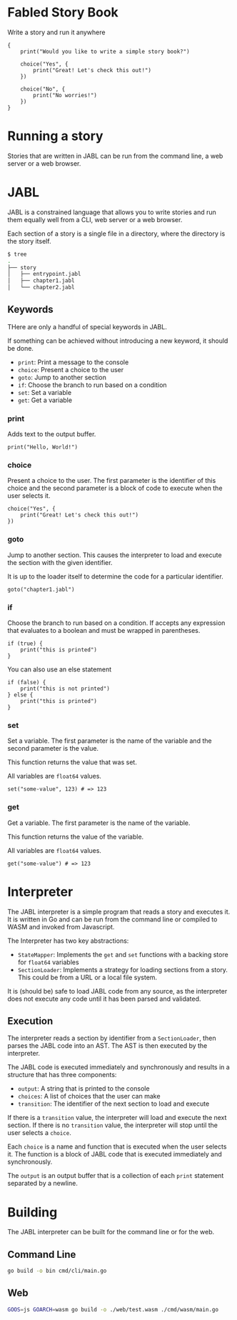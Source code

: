 # Fabled Story Book

Write a story and run it anywhere

```jabl
{
    print("Would you like to write a simple story book?")

    choice("Yes", {
        print("Great! Let's check this out!")
    })

    choice("No", {
        print("No worries!")
    })
}
```

# Running a story

Stories that are written in JABL can be run from the command line, a web server or a web browser.

# JABL

JABL is a constrained language that allows you to write stories and run them equally well from a CLI, web server or a web browser.

Each section of a story is a single file in a directory, where the directory is the story itself.

```sh
$ tree
.
├── story
│   ├── entrypoint.jabl
│   ├── chapter1.jabl
│   └── chapter2.jabl
```

## Keywords

THere are only a handful of special keywords in JABL.

If something can be achieved without introducing a new keyword, it should be done.

- `print`: Print a message to the console
- `choice`: Present a choice to the user
- `goto`: Jump to another section
- `if`: Choose the branch to run based on a condition
- `set`: Set a variable
- `get`: Get a variable

### print

Adds text to the output buffer.

```jabl
print("Hello, World!")
```

### choice

Present a choice to the user. The first parameter is the identifier of this choice and the second parameter is a block of code to execute when the user selects it.

```jabl
choice("Yes", {
    print("Great! Let's check this out!")
})
```

### goto

Jump to another section. This causes the interpreter to load and execute the section with the given identifier.

It is up to the loader itself to determine the code for a particular identifier.

```jabl
goto("chapter1.jabl")
```

### if

Choose the branch to run based on a condition. If accepts any expression that evaluates to a boolean and must be wrapped in parentheses.

```jabl
if (true) {
    print("this is printed")
}
```
You can also use an else statement

```jabl
if (false) {
    print("this is not printed")
} else {
    print("this is printed")
}
```

### set

Set a variable. The first parameter is the name of the variable and the second parameter is the value.

This function returns the value that was set.

All variables are `float64` values.

```jabl
set("some-value", 123) # => 123
```

### get

Get a variable. The first parameter is the name of the variable.

This function returns the value of the variable.

All variables are `float64` values.

```jabl
get("some-value") # => 123
```

# Interpreter

The JABL interpreter is a simple program that reads a story and executes it. It is written in Go and can be run from the command line or compiled to WASM and invoked from Javascript.

The Interpreter has two key abstractions:

- `StateMapper`: Implements the `get` and `set` functions with a backing store for `float64` variables
- `SectionLoader`: Implements a strategy for loading sections from a story. This could be from a URL or a local file system.

It is (should be) safe to load JABL code from any source, as the interpreter does not execute any code until it has been parsed and validated.

## Execution

The interpreter reads a section by identifier from a `SectionLoader`, then parses the JABL code into an AST. The AST is then executed by the interpreter.

The JABL code is executed immediately and synchronously and results in a structure that has three components:

- `output`: A string that is printed to the console
- `choices`: A list of choices that the user can make
- `transition`: The identifier of the next section to load and execute

If there is a `transition` value, the interpreter will load and execute the next section. If there is no `transition` value, the interpreter will stop until the user selects a `choice`.

Each `choice` is a name and function that is executed when the user selects it. The function is a block of JABL code that is executed immediately and synchronously.

The `output` is an output buffer that is a collection of each `print` statement separated by a newline.

# Building

The JABL interpreter can be built for the command line or for the web.

## Command Line

```sh
go build -o bin cmd/cli/main.go
```

## Web

```sh
GOOS=js GOARCH=wasm go build -o ./web/test.wasm ./cmd/wasm/main.go
```